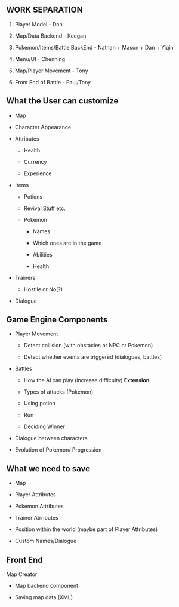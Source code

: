 ## WORK SEPARATION
1. Player Model - Dan

2. Map/Data Backend - Keegan

3. Pokemon/Items/Battle BackEnd - Nathan + Mason + Dan + Yiqin

4. Menu/UI - Chenning

5. Map/Player Movement - Tony

6. Front End of Battle - Paul/Tony

## What the User can customize
- Map

- Character Appearance

- Attributes
	
	- Health

	- Currency

	- Experience

- Items
	
	- Potions

	- Revival Stuff etc.

	- Pokemon

		- Names

		- Which ones are in the game

		- Abilities

		- Health

- Trainers
	
	- Hostile or No(?)

- Dialogue

## Game Engine Components
- Player Movement

	- Detect collision (with obstacles or NPC or Pokemon)

	- Detect whether events are triggered (dialogues, battles)

- Battles

	- How the AI can play (increase difficulty) **Extension**

	- Types of attacks (Pokemon)

	- Using potion

	- Run

	- Deciding Winner

- Dialogue between characters

- Evolution of Pokemon/ Progression

## What we need to save
- Map

- Player Attributes

- Pokemon Attributes

- Trainer Atrributes

- Position within the world (maybe part of Player Attributes)

- Custom Names/Dialogue

## Front End
Map Creator
 
 - Map backend component

 - Saving map data (XML)
